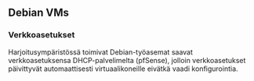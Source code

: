 ## Debian VMs

### Verkkoasetukset

Harjoitusympäristössä toimivat Debian-työasemat saavat verkkoasetuksensa DHCP-palvelimelta (pfSense), jolloin verkkoasetukset päivittyvät automaattisesti virtuaalikoneille eivätkä vaadi konfigurointia.
